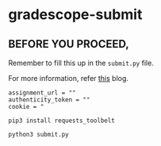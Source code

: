 # gradescope-submit

## BEFORE YOU PROCEED,
Remember to fill this up in the `submit.py` file.

For more information, refer [this](https://www.google.com) blog.
```
assignment_url = ""
authenticity_token = ""
cookie = "
```


`pip3 install requests_toolbelt`

`python3 submit.py`